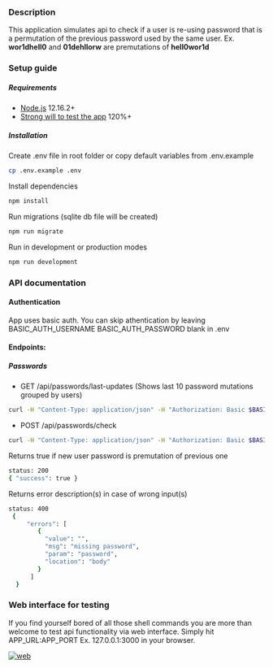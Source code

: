 ### Description
This application simulates api to check if a user is re-using password that is a permutation of the previous password used by the same user.  Ex. **wor1dhell0** and **01dehllorw** are premutations of  **hell0wor1d**

### Setup guide
##### Requirements
 - [Node.js](https://nodejs.org/) 12.16.2+
 - [Strong will to test the app](https://www.vocabulary.com/dictionary/strong-willed) 120%+

##### Installation

Create .env file in root folder or copy default variables from .env.example
```sh
cp .env.example .env
```
Install dependencies
```sh
npm install
```
Run migrations (sqlite db file will be created)
```sh
npm run migrate
```
Run in development or production modes
```sh
npm run development
```

### API documentation
#### Authentication
App uses basic auth. You can skip athentication by leaving BASIC_AUTH_USERNAME
BASIC_AUTH_PASSWORD  blank in .env

#### Endpoints:
##### Passwords
- GET /api/passwords/last-updates  (Shows last 10 password mutations grouped by users)

```sh
curl -H "Content-Type: application/json" -H "Authorization: Basic $BASIC_AUTH_TOKEN" -X GET "${APP_URL}:${APP_PORT}/api/passwords/last-updates"
```
- POST /api/passwords/check

```sh
curl -H "Content-Type: application/json" -H "Authorization: Basic $BASIC_AUTH_TOKEN" -X POST -d '{"username":"<username>", "password":"<password>"}' "${APP_URL}:${APP_PORT}/api/passwords/check"
```
Returns true if new user password is premutation of previous one
```sh
status: 200
{ "success": true }
```
Returns error description(s) in case of wrong input(s)
```sh
status: 400
 {
	 "errors": [
		{
		  "value": "",
		  "msg": "missing password",
		  "param": "password",
		  "location": "body"
		}
	  ]
  }
```


### Web interface for testing
If you find yourself bored of all those shell commands you are more than welcome to test api functionality via web interface. Simply hit APP_URL:APP_PORT Ex. 127.0.0.1:3000 in your browser.

<a href="https://ibb.co/L15JnmH"><img src="https://i.ibb.co/dDgLGFx/web.png" alt="web" border="0"></a>





